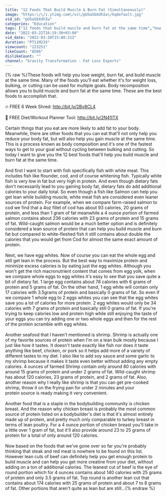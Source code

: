 ```yaml
---
title: "12 Foods That Build Muscle & Burn Fat (Simultaneously)"
image: "https:\/\/i.ytimg.com\/vi\/pUSaSbXdhIw\/hqdefault.jpg"
vid_id: "pUSaSbXdhIw"
categories: "Education"
tags: ["12 foods that build muscle and burn fat at the same time","how to build muscle and burn fat at the same time","best foods to burn fat and build muscle simultaneously"]
date: "2022-03-22T16:19:30+03:00"
vid_date: "2022-03-20T15:00:21Z"
duration: "PT11M23S"
viewcount: "223251"
likeCount: "8506"
dislikeCount: ""
channel: "Gravity Transformation - Fat Loss Experts"
---
```

{% raw %}These foods will help you lose weight, burn fat, and build muscle at the same time. Many of the foods you'll eat whether it's for weight loss, bulking, or cutting can be used for multiple goals. Body recomposition allows you to build muscle and burn fat at the same time. These are the best foods to accomplish that. <br /><br />🔥 FREE 6 Week Shred: <a rel="nofollow" target="blank" href="http://bit.ly/2Bv8CL4">http://bit.ly/2Bv8CL4</a><br /><br />📲 FREE Diet/Workout Planner Tool: <a rel="nofollow" target="blank" href="http://bit.ly/2N41lTX">http://bit.ly/2N41lTX</a><br /><br />Certain things that you eat are more likely to add fat to your body. Meanwhile, there are other foods that you can eat that'll not only help you reduce your body fat, but will also help you gain muscle at the same time. This is a process known as body composition and it's one of the fastest ways to get to your goal without cycling between bulking and cutting. So today I want to give you the 12 best foods that'll help you build muscle and burn fat at the same time. <br /><br />And first I want to start with fish specifically fish with white meat. This includes fish like flounder, cod, and of course whitening fish. Typically white fish is very low in fat but very high in protein. And even though dietary fats don't necessarily lead to you gaining body fat, dietary fats do add additional calories to your daily total. So even though a fish like Salmon can help you get lean while building muscle, white meat fish are considered even leaner sources of protein. For example, when we compare farm-raised salmon to cod we find that a 4oz fillet of cod has about 93 calories, 20 grams of protein, and less than 1 gram of fat meanwhile a 4 ounce portion of farmed salmon contains about 236 calories with 23 grams of protein and 15 grams of fat. Wild-caught salmon would be a much better option and is definitely considered a lean source of protein that can help you build muscle and burn fat but compared to white-fleshed fish it still contains about double the calories that you would get from Cod for almost the same exact amount of protein. <br /><br />Next, we have egg whites. Now of course you can eat the whole egg and still get lean in the process. But the best way to maximize protein and minimize excess calories is by eating just the egg whites. Although you won't get the rich macronutrient content that comes from egg yolk, when we compare whole eggs to egg whites it's easy to see that you save quite a bit of dietary fat. 1 large egg contains about 78 calories with 6 grams of protein and 5 grams of fat. On the other hand, 1 egg white will contain only 17 calories with 3.5grams of protein and basically 0 grams of fat. So even if we compare 1 whole egg to 2 eggs whites you can see that the egg whites save you a lot of calories for more protein. 2 egg whites would only be 34 calories with 7 grams of protein and basically still 0 grams of fat. If you're trying to keep calories low and protein high while still enjoying the taste of your eggs you can try adding one or two whole eggs and then for the rest of the protein scramble with egg whites. <br /><br />Another seafood that I haven't mentioned is shrimp. Shrimp is actually one of my favorite sources of protein when I'm on a lean bulk mostly because I just like how it tastes. It doesn't taste exactly like fish nor does it taste anything like beef, chicken, or pork so it helps add more of a variety of different tastes to my diet. I also like to add soy sauce and some garlic to my shrimp because it makes it taste even better without adding any empty calories. 4 ounces of farmed Shrimp contain only around 80 calories with around 15 grams of protein and under 2 grams of fat. Wild-caught shrimp has about 120 calories, 23 grams of protein, and 2 grams of fat. Also, another reason why I really like shrimp is that you can get pre-cooked shrimp, throw it on the frying pan for under 2 minutes and your protein source is ready making it very convenient. <br /><br />Another food that is a staple in the bodybuilding community is chicken breast. And the reason why chicken breast is probably the most common source of protein listed on a bodybuilder's diet is that it's almost entirely made up of protein, and pretty much only comparable to turkey breast in terms of lean poultry. For a 4 ounce portion of chicken breast you'll take in a little over 1 gram of fat, but it'll also provide around 23 to 25 grams of protein for a total of only around 120 calories.  <br /><br />Now based on the foods that we've gone over so far you're probably thinking that steak and red meat is nowhere to be found on this list. However lean cuts of beef can definitely help you get enough protein to build muscle and can help you get more creatine from your diet, without adding on a ton of additional calories. The leanest cut of beef is the eye of round portion which for 4 ounces contains about 140 calories with 25 grams of protein and only 3.5 grams of fat. Top round is another lean cut that contains about 174 calories with 25 grams of protein and about 7 to 8 grams of fat. Other portions that aren't quite as lean but are still...{% endraw %}
